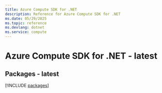 ```yaml
---
title: Azure Compute SDK for .NET
description: Reference for Azure Compute SDK for .NET
ms.date: 05/29/2025
ms.topic: reference
ms.devlang: dotnet
ms.service: compute
---
```

# Azure Compute SDK for .NET - latest
## Packages - latest
[!INCLUDE [packages](compute-index.md)]